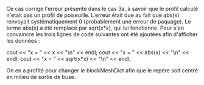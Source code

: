 Ce cas corrige l'erreur présente dans le cas 3a, à savoir que le profil calculé n'etait pas un profil de poiseuille.
L'erreur était due au fait que abs(x) renvoyait systématiquement 0 (probablement une erreur de paquage).
Le terme abs(x) a été remplacé par sqrt(x*x), qui lui fonctionne.
Pour s'en convaincre les trois lignes de code suivantes ont été ajoutées afin d'afficher les données :

cout << "x = " << x << "\n" << endl;
cout << "x = " << abs(x) << "\n" << endl;
cout << "x = " << sqrt(x*x) << "\n" << endl;

On en a profité pour changer le blockMeshDict afin que le repère soit centré en milieu de sortie de buse.
